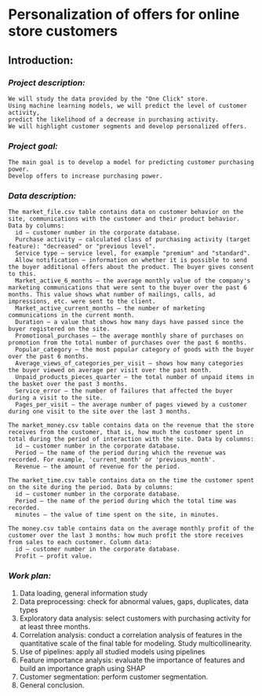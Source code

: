 # Personalization of offers for online store customers

  ## **Introduction:**

  ### *Project description:*

    We will study the data provided by the "One Click" store. 
    Using machine learning models, we will predict the level of customer activity, 
    predict the likelihood of a decrease in purchasing activity. 
    We will highlight customer segments and develop personalized offers.
  
  ### *Project goal:*

    The main goal is to develop a model for predicting customer purchasing power. 
    Develop offers to increase purchasing power.
  
  ### *Data description:*

    The market_file.csv table contains data on customer behavior on the site, communications with the customer and their product behavior. Data by columns:
      id — customer number in the corporate database.
      Purchase activity — calculated class of purchasing activity (target feature): "decreased" or "previous level".
      Service type — service level, for example "premium" and "standard".
      Allow notification — information on whether it is possible to send the buyer additional offers about the product. The buyer gives consent to this.
      Market_active_6_months — the average monthly value of the company's marketing communications that were sent to the buyer over the past 6 months. This value shows what number of mailings, calls, ad impressions, etc. were sent to the client.
      Market_active_current_months — the number of marketing communications in the current month.
      Duration — a value that shows how many days have passed since the buyer registered on the site.
      Promotional_purchases — the average monthly share of purchases on promotion from the total number of purchases over the past 6 months.
      Popular_category — the most popular category of goods with the buyer over the past 6 months.
      Average_views_of_categories_per_visit — shows how many categories the buyer viewed on average per visit over the past month.
      Unpaid_products_pieces_quarter — the total number of unpaid items in the basket over the past 3 months.
      Service_error — the number of failures that affected the buyer during a visit to the site.
      Pages_per_visit — the average number of pages viewed by a customer during one visit to the site over the last 3 months.

    The market_money.csv table contains data on the revenue that the store receives from the customer, that is, how much the customer spent in total during the period of interaction with the site. Data by columns:
      id — customer number in the corporate database.
      Period — the name of the period during which the revenue was recorded. For example, 'current_month' or 'previous_month'.
      Revenue — the amount of revenue for the period.

    The market_time.csv table contains data on the time the customer spent on the site during the period. Data by columns:
      id — customer number in the corporate database.
      Period — the name of the period during which the total time was recorded.
      minutes — the value of time spent on the site, in minutes.

    The money.csv table contains data on the average monthly profit of the customer over the last 3 months: how much profit the store receives from sales to each customer. Column data:
      id — customer number in the corporate database.
      Profit — profit value.

### *Work plan:*

1. Data loading, general information study
2. Data preprocessing: check for abnormal values, gaps, duplicates, data types
3. Exploratory data analysis: select customers with purchasing activity for at least three months.
4. Correlation analysis: conduct a correlation analysis of features in the quantitative scale of the final table for modeling. Study multicollinearity.
5. Use of pipelines: apply all studied models using pipelines
6. Feature importance analysis: evaluate the importance of features and build an importance graph using SHAP
7. Customer segmentation: perform customer segmentation.
8. General conclusion.
